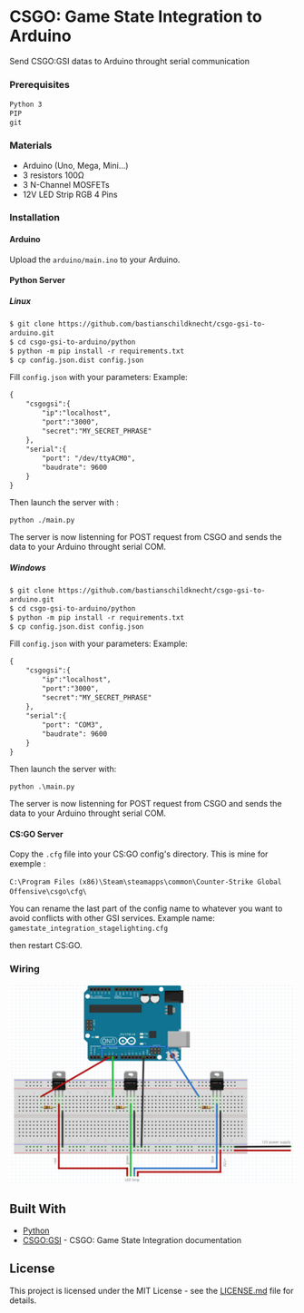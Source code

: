 # CSGO: Game State Integration to Arduino

Send CSGO:GSI datas to Arduino throught serial communication

### Prerequisites

```
Python 3
PIP
git
```

### Materials

* Arduino (Uno, Mega, Mini...)
* 3 resistors 100Ω
* 3 N-Channel MOSFETs
* 12V LED Strip RGB 4 Pins

### Installation

#### Arduino

Upload the `arduino/main.ino` to your Arduino.

#### Python Server

##### Linux
```
$ git clone https://github.com/bastianschildknecht/csgo-gsi-to-arduino.git
$ cd csgo-gsi-to-arduino/python
$ python -m pip install -r requirements.txt
$ cp config.json.dist config.json
```

Fill `config.json` with your parameters:
Example:
```
{
    "csgogsi":{
        "ip":"localhost",
        "port":"3000",
        "secret":"MY_SECRET_PHRASE"
    },
    "serial":{
        "port": "/dev/ttyACM0",
        "baudrate": 9600
    }
}
```

Then launch the server with :
```
python ./main.py
```

The server is now listenning for POST request from CSGO and sends the data to your Arduino throught serial COM.

##### Windows
```
$ git clone https://github.com/bastianschildknecht/csgo-gsi-to-arduino.git
$ cd csgo-gsi-to-arduino/python
$ python -m pip install -r requirements.txt
$ cp config.json.dist config.json
```

Fill `config.json` with your parameters:
Example:
```
{
    "csgogsi":{
        "ip":"localhost",
        "port":"3000",
        "secret":"MY_SECRET_PHRASE"
    },
    "serial":{
        "port": "COM3",
        "baudrate": 9600
    }
}
```

Then launch the server with:
```
python .\main.py
```

The server is now listenning for POST request from CSGO and sends the data to your Arduino throught serial COM.


#### CS:GO Server

Copy the `.cfg` file into your CS:GO config's directory. This is mine for exemple : 

`C:\Program Files (x86)\Steam\steamapps\common\Counter-Strike Global Offensive\csgo\cfg\`

You can rename the last part of the config name to whatever you want to avoid conflicts with other GSI services.
Example name:
`gamestate_integration_stagelighting.cfg`

then restart CS:GO.

### Wiring

![csgo gsi led strip arduino](arduino/wiring.png)

## Built With

* [Python](https://www.python.org/)
* [CSGO:GSI](https://developer.valvesoftware.com/wiki/Counter-Strike:_Global_Offensive_Game_State_Integration) - CSGO: Game State Integration documentation

## License

This project is licensed under the MIT License - see the [LICENSE.md](LICENSE.md) file for details.